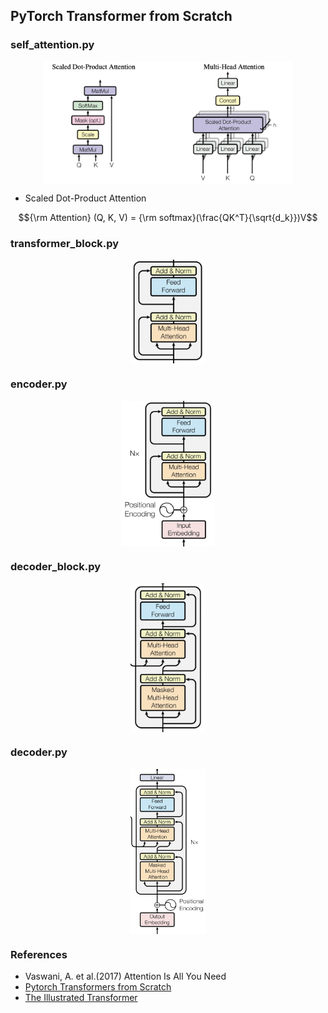## PyTorch Transformer from Scratch

### self_attention.py
<img src=figs/self_attention.png width=400 style="display: block; margin: auto;">

- Scaled Dot-Product Attention
```math
{\rm Attention} (Q, K, V) = {\rm softmax}(\frac{QK^T}{\sqrt{d_k}})V
```
### transformer_block.py
<img src=figs/transformer_block.png width=120 style="display: block; margin: auto;">

### encoder.py
<img src=figs/encoder.png width=150 style="display: block; margin: auto;">

### decoder_block.py
<img src=figs/decoder_block.png width=120 style="display: block; margin: auto;">

### decoder.py
<img src=figs/decoder.png width=120 style="display: block; margin: auto;">


### References
- Vaswani, A. et al.(2017) Attention Is All You Need
- [Pytorch Transformers from Scratch](https://morioh.com/p/9cab1b4a01f8)
- [The Illustrated Transformer](http://jalammar.github.io/illustrated-transformer/)